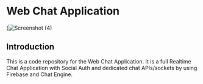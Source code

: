 # Web Chat Application
(![Screenshot (4)](https://user-images.githubusercontent.com/65323658/185397507-8c9eeb41-88d1-4d98-aa4c-a63770e2dc30.png)


## Introduction

This is a code repository for the Web Chat Application. It is a full Realtime Chat Application with Social Auth and dedicated chat APIs/sockets by using Firebase and Chat Engine.


